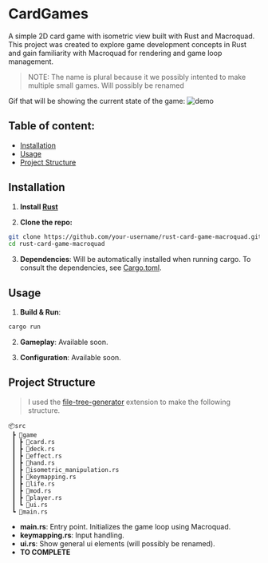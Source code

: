 # CardGames

A simple 2D card game with isometric view built with Rust and Macroquad. This project was created to explore game development concepts in Rust and gain familiarity with Macroquad for rendering and game loop management.

> NOTE: The name is plural because it we possibly intented to make multiple small games. Will possibly be renamed

Gif that will be showing the current state of the game:
![demo](/pictures/cardgames_demo.gif)

## Table of content:

-   [Installation](#installation)
-   [Usage](#usage)
-   [Project Structure](#project-structure)

## Installation

1. **Install [Rust](https://www.rust-lang.org/fr/tools/install)**

2. **Clone the repo:**

```sh
git clone https://github.com/your-username/rust-card-game-macroquad.git
cd rust-card-game-macroquad
```

3. **Dependencies**: Will be automatically installed when running cargo. To consult the dependencies, see [Cargo.toml](/Cargo.toml).

## Usage

1. **Build & Run**:

```sh
cargo run
```

2. **Gameplay**: Available soon.

3. **Configuration**: Available soon.

## Project Structure

> I used the [file-tree-generator](https://marketplace.visualstudio.com/items?itemName=Shinotatwu-DS.file-tree-generator) extension to make the following structure.

```
📦src
 ┣ 📂game
 ┃ ┣ 📜card.rs
 ┃ ┣ 📜deck.rs
 ┃ ┣ 📜effect.rs
 ┃ ┣ 📜hand.rs
 ┃ ┣ 📜isometric_manipulation.rs
 ┃ ┣ 📜keymapping.rs
 ┃ ┣ 📜life.rs
 ┃ ┣ 📜mod.rs
 ┃ ┣ 📜player.rs
 ┃ ┗ 📜ui.rs
 ┗ 📜main.rs
```

-   **main.rs**: Entry point. Initializes the game loop using Macroquad.
-   **keymapping.rs**: Input handling.
-   **ui.rs**: Show general ui elements (will possibly be renamed).
-   **TO COMPLETE**

